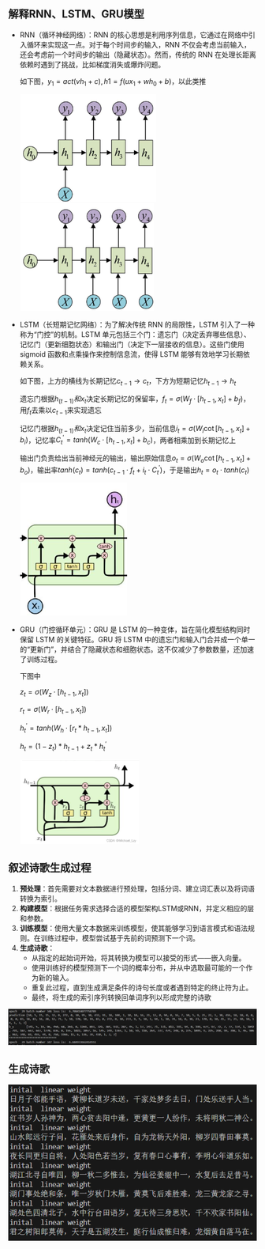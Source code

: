 ## 解释RNN、LSTM、GRU模型

* RNN（循环神经网络）：RNN 的核心思想是利用序列信息，它通过在网络中引入循环来实现这一点。对于每个时间步的输入，RNN 不仅会考虑当前输入，还会考虑前一个时间步的输出（隐藏状态）。然而，传统的 RNN 在处理长距离依赖时遇到了挑战，比如梯度消失或爆炸问题。

  如下图，$y_1=act(vh_1+c),h1=f(ux_1+wh_0+b)$，以此类推

  <img src="%E6%8A%A5%E5%91%8A.assets/image-20250319132617842.png" alt="image-20250319132617842" style="zoom: 33%;" /><img src="%E6%8A%A5%E5%91%8A.assets/image-20250319132644149.png" alt="image-20250319132644149" style="zoom: 33%;" />    

* LSTM（长短期记忆网络）：为了解决传统 RNN 的局限性，LSTM 引入了一种称为“门控”的机制。LSTM 单元包括三个门：遗忘门（决定丢弃哪些信息）、记忆门（更新细胞状态）和输出门（决定下一层接收的信息）。这些门使用 sigmoid 函数和点乘操作来控制信息流，使得 LSTM 能够有效地学习长期依赖关系。

  如下图，上方的横线为长期记忆$c_{t-1}\to c_t$，下方为短期记忆$h_{t-1}\to h_t$

  遗忘门根据$h_(t-1)和x_t$决定长期记忆的保留率，$f_t=\sigma(W_f\cdot \left[h_{t-1},x_t\right]+b_f)$，用$f_t$去乘以$c_{t-1}$来实现遗忘

  记忆门根据$h_(t-1)和x_t$决定记住当前多少，当前信息$i_t=\sigma(W_i\cot[h_{t-1},x_t]+b_i)$，记忆率$C^{'}_t=tanh(W_c\cdot[h_{t-1},x_t]+b_c)$，两者相乘加到长期记忆上

  输出门负责给出当前神经元的输出，输出原始信息$o_t=\sigma(W_o\cot[h_{t-1},x_t]+b_o)$，输出率$tanh(c_t)=tanh(c_{t-1}\cdot f_t+i_t\cdot C^{'}_t)$，于是输出$h_t=o_t\cdot tanh(c_t)$

  ![image-20250319133036845](%E6%8A%A5%E5%91%8A.assets/image-20250319133036845.png)

* GRU（门控循环单元）：GRU 是 LSTM 的一种变体，旨在简化模型结构同时保留 LSTM 的关键特征。GRU 将 LSTM 中的遗忘门和输入门合并成一个单一的“更新门”，并结合了隐藏状态和细胞状态。这不仅减少了参数数量，还加速了训练过程。

  下图中

  $z_t=\sigma(W_z\cdot[h_{t-1},x_t])$

  $r_t=\sigma(W_r\cdot[h_{t-1},x_t])$

  $h^{'}_t=tanh(W_h\cdot[r_t* h_{t-1},x_t])$

  $h_t=(1-z_t)*h_{t-1}+z_t*h^{'}_t$

  <img src="%E6%8A%A5%E5%91%8A.assets/image-20250319134523721.png" alt="image-20250319134523721" style="zoom:50%;" />

## 叙述诗歌生成过程

1. **预处理**：首先需要对文本数据进行预处理，包括分词、建立词汇表以及将词语转换为索引。
2. **构建模型**：根据任务需求选择合适的模型架构LSTM或RNN，并定义相应的层和参数。
3. **训练模型**：使用大量文本数据来训练模型，使其能够学习到语言模式和语法规则。在训练过程中，模型尝试基于先前的词预测下一个词。
4. **生成诗歌**：
   - 从指定的起始词开始，将其转换为模型可以接受的形式——嵌入向量。
   - 使用训练好的模型预测下一个词的概率分布，并从中选取最可能的一个作为新的输入。
   - 重复此过程，直到生成满足条件的诗句长度或者遇到特定的终止符为止。
   - 最终，将生成的索引序列转换回单词序列以形成完整的诗歌

![image-20250319170042105](%E6%8A%A5%E5%91%8A.assets/image-20250319170042105.png)

## 生成诗歌

![image-20250324191006780](%E6%8A%A5%E5%91%8A.assets/image-20250324191006780.png)
